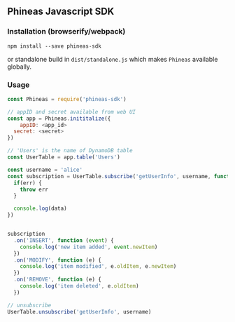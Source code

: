 ## Phineas Javascript SDK

### Installation (browserify/webpack)
```
npm install --save phineas-sdk
```

or standalone build in `dist/standalone.js` which makes `Phineas` available globally.

### Usage
```javascript
const Phineas = require('phineas-sdk')

// appID and secret available from web UI 
const app = Phineas.inititalize({
	appID: <app_id>
  secret: <secret>
})

// 'Users' is the name of DynamoDB table
const UserTable = app.table('Users')

const username = 'alice'
const subscription = UserTable.subscribe('getUserInfo', username, function (err, data) {
  if(err) {
    throw err
  } 

  console.log(data)
})


subscription
  .on('INSERT', function (event) {
    console.log('new item added', event.newItem)
  })
  .on('MODIFY', function (e) {
    console.log('item modified', e.oldItem, e.newItem)
  })
  .on('REMOVE', function (e) {
    console.log('item deleted', e.oldItem)
  })

// unsubscribe
UserTable.unsubscribe('getUserInfo', username)

```









